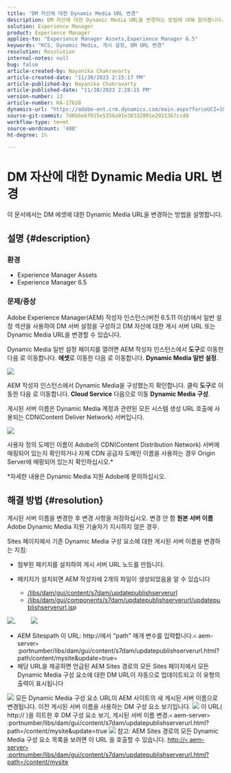 ```yaml
---
title: "DM 자산에 대한 Dynamic Media URL 변경"
description: DM 자산에 대한 Dynamic Media URL을 변경하는 방법에 대해 알아봅니다.
solution: Experience Manager
product: Experience Manager
applies-to: "Experience Manager Assets,Experience Manager 6.5"
keywords: "KCS, Dynamic Media, 게시 설정, DM URL 변경"
resolution: Resolution
internal-notes: null
bug: false
article-created-by: Nayanika Chakravarty
article-created-date: "11/30/2023 2:15:17 PM"
article-published-by: Nayanika Chakravarty
article-published-date: "11/30/2023 2:28:15 PM"
version-number: 13
article-number: KA-17628
dynamics-url: "https://adobe-ent.crm.dynamics.com/main.aspx?forceUCI=1&pagetype=entityrecord&etn=knowledgearticle&id=9f92d4e1-8a8f-ee11-8179-6045bd006b25"
source-git-commit: 7d0b6e6f015e5356a91e30332001e2921367ccd8
workflow-type: tm+mt
source-wordcount: '488'
ht-degree: 1%

---
```


# DM 자산에 대한 Dynamic Media URL 변경


이 문서에서는 DM 에셋에 대한 Dynamic Media URL을 변경하는 방법을 설명합니다.

## 설명 {#description}


### 환경

- Experience Manager Assets
- Experience Manager 6.5


### 문제/증상

Adobe Experience Manager(AEM) 작성자 인스턴스(버전 6.5.11 이상)에서 일반 설정 섹션을 사용하여 DM 서버 설정을 구성하고 DM 자산에 대한 게시 서버 URL 또는 Dynamic Media URL을 변경할 수 있습니다.

Dynamic Media 일반 설정 페이지를 열려면 AEM 작성자 인스턴스에서 <b>도구</b>로 이동한 다음 로 이동합니다. <b>에셋</b>로 이동한 다음 로 이동합니다. <b>Dynamic Media 일반 설정</b>.

![](assets/___a092d4e1-8a8f-ee11-8179-6045bd006b25___.png)

AEM 작성자 인스턴스에서 Dynamic Media을 구성했는지 확인합니다. 클릭 <b>도구</b>로 이동한 다음 로 이동합니다.<b> Cloud Service</b> 다음으로 이동 <b>Dynamic Media 구성</b>.

게시된 서버 이름은 Dynamic Media 계정과 관련된 모든 시스템 생성 URL 호출에 사용되는 CDN(Content Deliver Network) 서버입니다.

![](assets/___a292d4e1-8a8f-ee11-8179-6045bd006b25___.png)

사용자 정의 도메인 이름이 Adobe의 CDN(Content Distribution Network) 서버에 매핑되어 있는지 확인하거나 자체 CDN 공급자 도메인 이름을 사용하는 경우 Origin Server에 매핑되어 있는지 확인하십시오.\*

\*자세한 내용은 Dynamic Media 지원 Adobe에 문의하십시오.


## 해결 방법 {#resolution}


게시된 서버 이름을 변경한 후 변경 사항을 저장하십시오. 변경 안 함 <b>원본 서버 이름</b> Adobe Dynamic Media 지원 기술자가 지시하지 않은 경우.

Sites 페이지에서 기존 Dynamic Media 구성 요소에 대한 게시된 서버 이름을 변경하는 지침:

- 첨부된 패키지를 설치하여 게시 서버 URL 노드를 만듭니다.
- 패키지가 설치되면 AEM 작성자에 2개의 파일이 생성되었음을 알 수 있습니다

   - [/libs/dam/gui/content/s7dam/updatepublishserverurl](http://vgaur-wx-1:4502/crx/de/index.jsp#/crx.default/jcr%3aroot/libs/dam/gui/content/s7dam/updatepublishserverurl "CRXDE Lite에서 경로 보기")
   - [/libs/dam/gui/components/s7dam/updatepublishserverurl/updatepublishserverurl.js](http://vgaur-wx-1:4502/crx/de/index.jsp#/crx.default/jcr%3aroot/libs/dam/gui/components/s7dam/updatepublishserverurl/updatepublishserverurl.jsp "CRXDE Lite에서 경로 보기")p


![](assets/d326656d-3f49-ec11-8c62-000d3a5cbc3f.png).         ![](assets/20fc6673-3f49-ec11-8c62-000d3a5cbc3f.png)

- &#x200B;&#x200B;&#x200B;AEM Sites&#x200B;path&#x200B; &#x200B;이 URL: http://에서 &quot;path&quot; 매개 변수를 입력합니다&#x200B;.`<` aem-server`>` :portnumber/libs/dam/gui/content/s7dam/updatepublishserverurl.html?path/content/mysite&amp;update=true&#x200B;&#x200B;&#x200B;&#x200B;&#x200B; &#x200B; &#x200B;=
- 해당 URL을 제공하면 언급된 AEM Sites 경로의 모든 Sites 페이지에서 모든 Dynamic Media 구성 요소에 대한 DM URL이 자동으로 업데이트되고 이 유형의 출력이 표시됩니다


![](assets/12ef597f-3f49-ec11-8c62-000d3a5cbc3f.png)
모든 Dynamic Media 구성 요소 URL이 AEM 사이트의 새 게시된 서버 이름으로 변경됩니다.
이전 게시된 서버 이름을 사용하는 DM 구성 요소 보기입니다.
![](assets/59f64ca5-4049-ec11-8c62-000d3a5cbc3f.png)
이 URL( http:// )을 히트한 후 DM 구성 요소 보기, 게시된 서버 이름 변경.`<` aem-server`>` :portnumber/libs/dam/gui/content/s7dam/updatepublishserverurl.html?path=/content/mysite&amp;update=true
![](assets/7a7449b1-4049-ec11-8c62-000d3a5cbc3f.png)
참고: AEM Sites 경로의 모든 Dynamic Media 구성 요소 목록을 보려면 이 URL 을 호출할 수 있습니다. <u style="text-decoration:underline">http://`<` aem-server`>` :portnumber/libs/dam/gui/content/s7dam/updatepublishserverurl.html?path=/content/mysite</u>

&#x200B;&#x200B;&#x200B; &#x200B; &#x200B;&#x200B;&#x200B;
